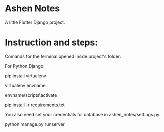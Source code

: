 # Ashen Notes

A little Flutter Django project.

# Instruction and steps:
Comands for the terminal opened inside project's folder:

For Python Django:

pip install virtualenv

virtualenv envname

envname\scripts\activate

pip install -r requirements.txt

You also need set your credentials for database in ashen_notes/settings.py

python manage.py runserver